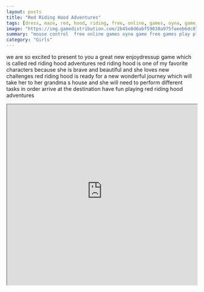 ```yaml
---
layout: posts
title: "Red Riding Hood Adventures"
tags: [dress, maze, red, hood, riding, free, online, games, oyna, game, free, games, play, play, games]
image: "https://img.gamedistribution.com/2b45e8d6abf59038a975faeeb6dc0782.jpg"
summary: "mouse control  free online games oyna game free games play play games"
category: "Girls"
---
```


we are so excited to present to you a great new enjoydressup game which is called red riding hood adventures red riding hood is one of my favorite characters because she is brave and beautiful and she loves new challenges red riding hood is ready for a new wonderful journey which will take her to her grandma s house and she will need to perform different tasks in order arrive at the destination have fun playing red riding hood adventures

<iframe width="100%" height="480px;" src="https://flash.gamedistribution.com?game=2b45e8d6abf59038a975faeeb6dc0782"></iframe>